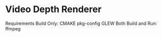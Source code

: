 Video Depth Renderer
====================
Requirements
	Build Only:
		CMAKE
		pkg-config
		GLEW
	Both Build and Run:
		ffmpeg